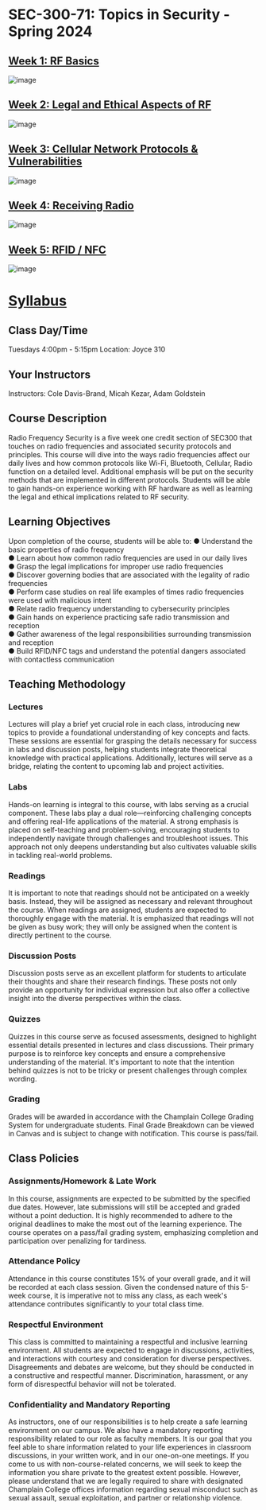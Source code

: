 # SEC-300-71: Topics in Security - Spring 2024

## [Week 1: RF Basics](https://github.com/MicahKezar/CCC-410/tree/main/Radio%20Frequency%20Security/Week%201)
![image](https://github.com/MicahKezar/CCC-410/assets/71364527/a6d4f060-399b-4102-b39a-2e8a456c90bc)

## [Week 2: Legal and Ethical Aspects of RF](https://github.com/MicahKezar/CCC-410/tree/main/Radio%20Frequency%20Security/Week%202)
![image](https://github.com/MicahKezar/CCC-410/assets/71364527/5dc4e0b1-2851-49fc-94ef-d568206d9988)

## [Week 3: Cellular Network Protocols & Vulnerabilities](https://github.com/MicahKezar/CCC-410/tree/main/Radio%20Frequency%20Security/Week%203)
![image](https://github.com/MicahKezar/CCC-410/assets/71364527/d6912250-cb98-4fbe-add8-8b7543e2f7fc)

## [Week 4: Receiving Radio](https://github.com/MicahKezar/CCC-410/tree/main/Radio%20Frequency%20Security/Week%204)
![image](https://github.com/MicahKezar/CCC-410/assets/71364527/0fc4b5a7-584f-40ff-bd9a-05351116a4c8)

## [Week 5: RFID / NFC](https://github.com/MicahKezar/CCC-410/tree/main/Radio%20Frequency%20Security/Week%205)
![image](https://github.com/MicahKezar/CCC-410/assets/71364527/19edb38d-2f3f-4ec1-a876-869619804b8c)

# [Syllabus](https://github.com/MicahKezar/CCC-410/blob/main/Radio%20Frequency%20Security/Radio%20Frequency%20Security%20_%20Syllabus-2.pdf)

## Class Day/Time
Tuesdays 4:00pm - 5:15pm
Location: Joyce 310

## Your Instructors
Instructors: Cole Davis-Brand, Micah Kezar, Adam Goldstein

## Course Description
Radio Frequency Security is a five week one credit section of SEC300 that touches on radio frequencies and associated security protocols and principles. This course will dive into the ways radio frequencies affect our daily lives and how common protocols like Wi-Fi, Bluetooth, Cellular, Radio function on a detailed level. Additional emphasis will be put on the security methods that are implemented in different protocols. Students will be able to gain hands-on experience working with RF hardware as well as learning the legal and ethical implications related to RF security.

## Learning Objectives
Upon completion of the course, students will be able to:
● Understand the basic properties of radio frequency  
● Learn about how common radio frequencies are used in our daily lives  
● Grasp the legal implications for improper use radio frequencies  
● Discover governing bodies that are associated with the legality of radio frequencies  
● Perform case studies on real life examples of times radio frequencies were used with malicious intent  
● Relate radio frequency understanding to cybersecurity principles  
● Gain hands on experience practicing safe radio transmission and reception   
● Gather awareness of the legal responsibilities surrounding transmission and reception  
● Build RFID/NFC tags and understand the potential dangers associated with contactless communication  

## Teaching Methodology

### Lectures
Lectures will play a brief yet crucial role in each class, introducing new topics to provide a foundational understanding of key concepts and facts. These sessions are essential for grasping the details necessary for success in labs and discussion posts, helping students integrate theoretical knowledge with practical applications. Additionally, lectures will serve as a bridge, relating the content to upcoming lab and project activities.

### Labs
Hands-on learning is integral to this course, with labs serving as a crucial component. These labs play a dual role—reinforcing challenging concepts and offering real-life applications of the material. A strong emphasis is placed on self-teaching and problem-solving, encouraging students to independently navigate through challenges and troubleshoot issues. This approach not only deepens understanding but also cultivates valuable skills in tackling real-world problems.

### Readings
It is important to note that readings should not be anticipated on a weekly basis. Instead, they will be assigned as necessary and relevant throughout the course. When readings are assigned, students are expected to thoroughly engage with the material. It is emphasized that readings will not be given as busy work; they will only be assigned when the content is directly pertinent to the course.

### Discussion Posts
Discussion posts serve as an excellent platform for students to articulate their thoughts and share their research findings. These posts not only provide an opportunity for individual expression but also offer a collective insight into the diverse perspectives within the class.

### Quizzes
Quizzes in this course serve as focused assessments, designed to highlight essential details presented in lectures and class discussions. Their primary purpose is to reinforce key concepts and ensure a comprehensive understanding of the material. It's important to note that the intention behind quizzes is not to be tricky or present challenges through complex wording.

### Grading
Grades will be awarded in accordance with the Champlain College Grading System for undergraduate students. Final Grade Breakdown can be viewed in Canvas and is subject to change with notification.
This course is pass/fail.

## Class Policies

### Assignments/Homework & Late Work
In this course, assignments are expected to be submitted by the specified due dates. However, late submissions will still be accepted and graded without a point deduction. It is highly recommended to adhere to the original deadlines to make the most out of the learning experience. The course operates on a pass/fail grading system, emphasizing completion and participation over penalizing for tardiness.

### Attendance Policy
Attendance in this course constitutes 15% of your overall grade, and it will be recorded at each class session. Given the condensed nature of this 5-week course, it is imperative not to miss any class, as each week's attendance contributes significantly to your total class time.

### Respectful Environment
This class is committed to maintaining a respectful and inclusive learning environment. All students are expected to engage in discussions, activities, and interactions with courtesy and consideration for diverse perspectives. Disagreements and debates are welcome, but they should be conducted in a constructive and respectful manner. Discrimination, harassment, or any form of disrespectful behavior will not be tolerated.

### Confidentiality and Mandatory Reporting
As instructors, one of our responsibilities is to help create a safe learning environment on our campus. We also have a mandatory reporting responsibility related to our role as faculty members. It is our goal that you feel able to share information related to your life experiences in classroom discussions, in your written work, and in our one-on-one meetings. If you come to us with non-course-related concerns, we will seek to keep the information you share private to the greatest extent possible. However, please understand that we are legally required to share with designated Champlain College offices information regarding sexual misconduct such as sexual assault, sexual exploitation, and partner or relationship violence.

